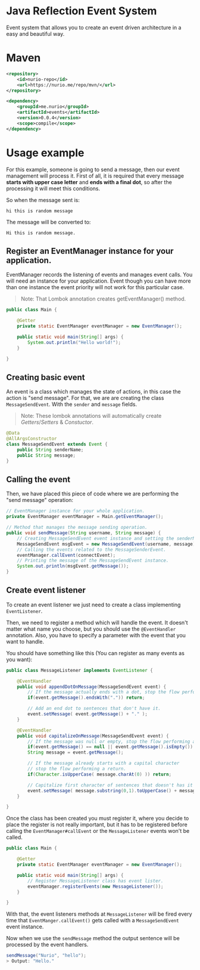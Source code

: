 # Java Reflection Event System

Event system that allows you to create an event driven architecture in a easy and beautiful way.

# Maven

```xml
<repository>
    <id>nurio-repo</id>
    <url>https://nurio.me/repo/mvn/</url>
</repository>
```

```xml
<dependency>
    <groupId>me.nurio</groupId>
    <artifactId>events</artifactId>
    <version>0.0.4</version>
    <scope>compile</scope>
</dependency>
```

# Usage example

For this example, someone is going to send a message, then our event management will process it. First of all, it is required that every message **starts with upper case letter** and **ends with a final dot**, so after the processing it will meet this conditions.

So when the message sent is:
```
hi this is random message
```
The message will be converted to:
```
Hi this is random message.
```

## Register an EventManager instance for your application.

EventManager records the listening of events and manages event calls. You will need an instance for your application. Event though you can have more than one instance the event priority will not work for this particular case.

> Note: That Lombok annotation creates getEventManager() method.
```java
public class Main {

    @Getter
    private static EventManager eventManager = new EventManager();

    public static void main(String[] args) {
        System.out.println("Hello world!");
    }

}
```

## Creating basic event

An event is a class which manages the state of actions, in this case the action is "send message". For that, we are are creating the class `MessageSendEvent`. With the `sender` and `message` fields.
> Note: These lombok annotations will automatically create *Getters*/*Setters* & *Constuctor*.
```java
@Data
@AllArgsConstructor
class MessageSendEvent extends Event {
    public String senderName;
    public String message;
}
```

## Calling the event

Then, we have placed this piece of code where we are performing the "send message" operation:
```java
// EventManager instance for your whole application.
private EventManager eventManager = Main.getEventManager();

// Method that manages the message sending operation.
public void sendMessage(String username, String message) {
    // Creating MessageSendEvent event instance and setting the senderName & message.
    MessageSendEvent msgEvent = new MessageSendEvent(username, message);
    // Calling the events related to the MessageSenderEvent.
    eventManager.callEvent(connectEvent);
    // Printing the message of the MessageSendEvent instance.
    System.out.println(msgEvent.getMessage());
}
```

## Create event listener

To create an event listener we just need to create a class implementing `EventListener`.

Then, we need to register a method which will handle the event. It doesn't matter what name you choose, but you should use the `@EventHandler` annotation. Also, you have to specify a parameter with the event that you want to handle.

You should have something like this (You can register as many events as you want):
```java
public class MessageListener implements EventListener {

    @EventHandler
    public void appendDotOnMessage(MessageSendEvent event) {
        // If the message actually ends with a dot, stop the flow performing a return.
        if(event.getMessage().endsWith(".")) return;

        // Add an end dot to sentences that don't have it.
        event.setMessage( event.getMessage() + "." );
    }

    @EventHandler
    public void capitalizeOnMessage(MessageSendEvent event) {
        // If the message was null or empty, stop the flow performing a return.
        if(event.getMessage() == null || event.getMessage().isEmpty()) return;
        String message = event.getMessage();

        // If the message already starts with a capital character
        // stop the flow performing a return.
        if(Character.isUpperCase( message.charAt(0) )) return;

        // Capitalize first character of sentences that doesn't has it already.
        event.setMessage( message.substring(0,1).toUpperCase() + message.substring(1) );
    }

}
```

Once the class has been created you must register it, where you decide to place the register is not really important, but it has to be registered before calling the `EventManager#callEvent` or the `MessageListener` events won't be called.

```java
public class Main {

    @Getter
    private static EventManager eventManager = new EventManager();

    public static void main(String[] args) {
        // Register MessageListener class has event lister.
        eventManager.registerEvents(new MessageListener());
    }

}
```

With that, the event listeners methods at `MessageListener` will be fired every time that `EventManger.callEvent()` gets called with a `MessageSendEvent` event instance.

Now when we use the `sendMessage` method the output sentence will be processed by the event handlers.
```java 
sendMessage("Nurio", "hello");
> Output: "Hello."
```